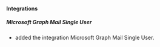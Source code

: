 #### Integrations
##### Microsoft Graph Mail Single User
- added the integration Microsoft Graph Mail Single User.